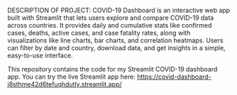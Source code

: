 DESCRIPTION OF PROJECT:
COVID-19 Dashboard is an interactive web app built with Streamlit that lets users explore and compare COVID-19 data across countries. It provides daily and cumulative stats like confirmed cases, deaths, active cases, and case fatality rates, along with visualizations like line charts, bar charts, and correlation heatmaps. Users can filter by date and country, download data, and get insights in a simple, easy-to-use interface.

This repository contains the code for my Streamlit COVID-19 dashboard app.
You can try the live Streamlit app here: https://covid-dashboard-j8sthme42d6tefuqhdutly.streamlit.app/
